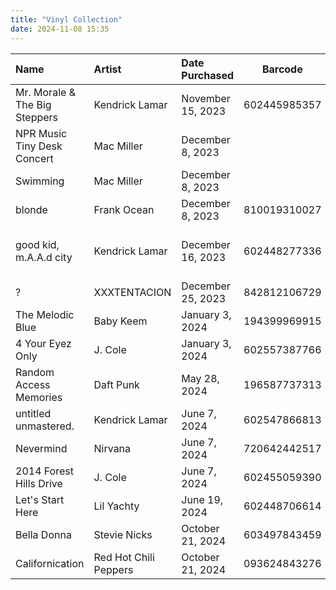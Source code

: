 ```yaml
---
title: "Vinyl Collection"
date: 2024-11-08 15:35
---
```


| Name                          | Artist                | Date Purchased    | Barcode      | Notes                                     |
| :---------------------------- | :-------------------- | :---------------- | ------------ | ----------------------------------------- |
| Mr. Morale & The Big Steppers | Kendrick Lamar        | November 15, 2023 | 602445985357 | Gold Metallic                             |
| NPR Music Tiny Desk Concert   | Mac Miller            | December 8, 2023  |              |                                           |
| Swimming                      | Mac Miller            | December 8, 2023  |              | 5 Year Anniversary                        |
| blonde                        | Frank Ocean           | December 8, 2023  | 810019310027 |                                           |
| good kid, m.A.A.d city        | Kendrick Lamar        | December 16, 2023 | 602448277336 | 10 Year Anniversary Alternate Black Cover |
| ?                             | XXXTENTACION          | December 25, 2023 | 842812106729 |                                           |
| The Melodic Blue              | Baby Keem             | January 3, 2024   | 194399969915 |                                           |
| 4 Your Eyez Only              | J. Cole               | January 3, 2024   | 602557387766 |                                           |
| Random Access Memories        | Daft Punk             | May 28, 2024      | 196587737313 | 10 Year Anniversary                       |
| untitled unmastered.          | Kendrick Lamar        | June 7, 2024      | 602547866813 |                                           |
| Nevermind                     | Nirvana               | June 7, 2024      | 720642442517 |                                           |
| 2014 Forest Hills Drive       | J. Cole               | June 7, 2024      | 602455059390 |                                           |
| Let's Start Here              | Lil Yachty            | June 19, 2024     | 602448706614 |                                           |
| Bella Donna                   | Stevie Nicks          | October 21, 2024  | 603497843459 | Expanded Edition                          |
| Californication               | Red Hot Chili Peppers | October 21, 2024  | 093624843276 |                                           |
